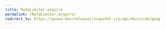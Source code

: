 ```yaml
---
title: RateLimiter.acquire
permalink: /RateLimiter.acquire/
redirect_to: https://guava.dev/releases/snapshot-jre/api/docs/com/google/common/util/concurrent/RateLimiter.html#acquire--
---
```

